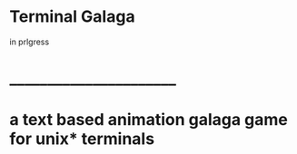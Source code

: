 # Terminal Galaga 

in prlgress
# ______________________
# a text based animation galaga game for unix* terminals
